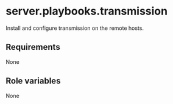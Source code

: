 # server.playbooks.transmission
Install and configure transmission on the remote hosts.

## Requirements
None

## Role variables
None